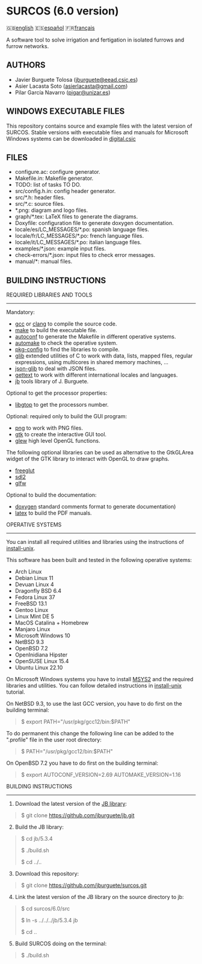 SURCOS (6.0 version)
====================

:gb:[english](README.md) :es:[español](README.es.md)
:fr:[français](README.fr.md)

A software tool to solve irrigation and fertigation in isolated furrows and
furrow networks.

AUTHORS
-------

* Javier Burguete Tolosa (jburguete@eead.csic.es)
* Asier Lacasta Soto (asierlacasta@gmail.com)
* Pilar García Navarro (pigar@unizar.es)

WINDOWS EXECUTABLE FILES
------------------------

This repository contains source and example files with the latest version of 
SURCOS. Stable versions with executable files and manuals for Microsoft Windows 
systems can be downloaded in 
[digital.csic](http://hdl.handle.net/10261/75830)

FILES
-----

* configure.ac: configure generator.
* Makefile.in: Makefile generator.
* TODO: list of tasks TO DO.
* src/config.h.in: config header generator.
* src/\*.h: header files.
* src/\*.c: source files.
* \*.png: diagram and logo files.
* graph/\*.tex: LaTeX files to generate the diagrams.
* Doxyfile: configuration file to generate doxygen documentation.
* locale/es/LC\_MESSAGES/\*.po: spanish language files.
* locale/fr/LC\_MESSAGES/\*.po: french language files.
* locale/it/LC\_MESSAGES/\*.po: italian language files.
* examples/\*.json: example input files.
* check-errors/\*.json: input files to check error messages.
* manual/\*: manual files.

BUILDING INSTRUCTIONS
---------------------

REQUIRED LIBRARIES AND TOOLS
____________________________

Mandatory:
* [gcc](https://gcc.gnu.org) or [clang](https://clang.llvm.org) to compile the
  source code.
* [make](https://www.gnu.org/software/make) to build the executable file.
* [autoconf](https://www.gnu.org/software/autoconf) to generate the Makefile in
  different operative systems.
* [automake](https://www.gnu.org/software/automake) to check the operative
  system.
* [pkg-config](https://www.freedesktop.org/wiki/Software/pkg-config) to find the
  libraries to compile.
* [glib](https://developer.gnome.org/glib) extended utilities of C to work with
  data, lists, mapped files, regular expressions, using multicores in shared
  memory machines, ...
* [json-glib](https://gitlab.gnome.org/GNOME/json-glib) to deal with JSON files.
* [gettext](https://www.gnu.org/software/gettext) to work with different
  international locales and languages.
* [jb](https://github.com/jburguete/jb.git) tools library of J. Burguete.

Optional to get the processor properties:
* [libgtop](https://github.com/GNOME/libgtop) to get the processors number.

Optional: required only to build the GUI program:
* [png](http://libpng.sourceforge.net) to work with PNG files.
* [gtk](https://www.gtk.org) to create the interactive GUI tool.
* [glew](https://glew.sourceforge.net) high level OpenGL functions.

The following optional libraries can be used as alternative to the GtkGLArea
widget of the GTK library to interact with OpenGL to draw graphs.
* [freeglut](https://freeglut.sourceforge.net)
* [sdl2](https://www.libsdl.org)
* [glfw](https://www.glfw.org)

Optional to build the documentation:
* [doxygen](https://www.doxygen.nl) standard comments format to
  generate documentation)
* [latex](https://www.latex-project.org) to build the PDF manuals.

OPERATIVE SYSTEMS
_________________

You can install all required utilities and libraries using the instructions of
[install-unix](https://github.com/jburguete/install-unix).

This software has been built and tested in the following operative systems:
* Arch Linux
* Debian Linux 11
* Devuan Linux 4
* Dragonfly BSD 6.4
* Fedora Linux 37
* FreeBSD 13.1
* Gentoo Linux
* Linux Mint DE 5
* MacOS Catalina + Homebrew
* Manjaro Linux
* Microsoft Windows 10
* NetBSD 9.3
* OpenBSD 7.2
* OpenInidiana Hipster
* OpenSUSE Linux 15.4
* Ubuntu Linux 22.10

On Microsoft Windows systems you have to install
[MSYS2](http://sourceforge.net/projects/msys2) and the required
libraries and utilities. You can follow detailed instructions in
[install-unix](https://github.com/jburguete/install-unix/blob/master/tutorial.pdf)
tutorial.

On NetBSD 9.3, to use the last GCC version, you have to do first on the
building terminal:
> $ export PATH="/usr/pkg/gcc12/bin:$PATH"

To do permanent this change the following line can be added to the ".profile"
file in the user root directory:
> $ PATH="/usr/pkg/gcc12/bin:$PATH"

On OpenBSD 7.2 you have to do first on the building terminal:
> $ export AUTOCONF\_VERSION=2.69 AUTOMAKE\_VERSION=1.16

BUILDING INSTRUCTIONS
_____________________

1. Download the latest version of the
  [JB library](https://github.com/jburguete/jb):
> $ git clone https://github.com/jburguete/jb.git

2. Build the JB library:
> $ cd jb/5.3.4
>
> $ ./build.sh
>
> $ cd ../..

3. Download this repository:
> $ git clone https://github.com/jburguete/surcos.git

4. Link the latest version of the JB library on the source directory to jb:
> $ cd surcos/6.0/src
>
> $ ln -s ../../../jb/5.3.4 jb
>
> $ cd ..

5. Build SURCOS doing on the terminal:
> $ ./build.sh

